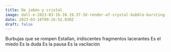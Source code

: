 ```yaml
---
title: De jabón y cristal
image: dall·e-2023-03-16-10.19.37-3d-render-of-crystal-bubble-bursting-in-shiny-fragments.png
date: 2023-03-16T09:16:52.030Z
draft: false
---
```

Burbujas que se rompen
Estallan, iridiscentes fragmentos lacerantes 
Es el miedo
Es la duda
Es la pausa
Es la vacilación